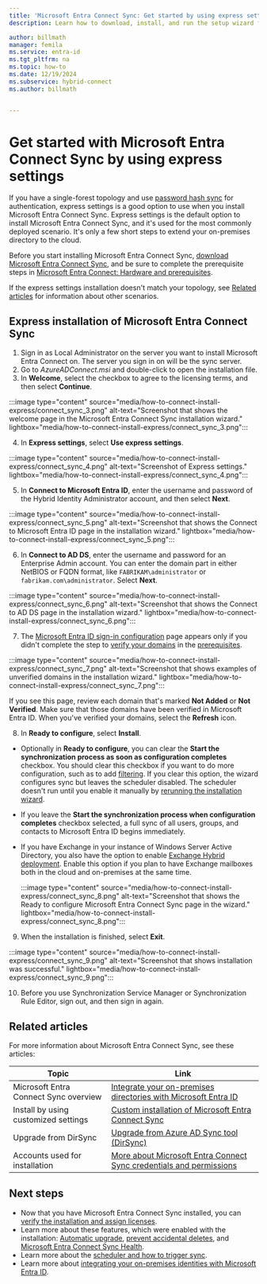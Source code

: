 ```yaml
---
title: 'Microsoft Entra Connect Sync: Get started by using express settings'
description: Learn how to download, install, and run the setup wizard for Microsoft Entra Connect Sync.

author: billmath
manager: femila
ms.service: entra-id
ms.tgt_pltfrm: na
ms.topic: how-to
ms.date: 12/19/2024
ms.subservice: hybrid-connect
ms.author: billmath


---
```

# Get started with Microsoft Entra Connect Sync by using express settings

If you have a single-forest topology and use [password hash sync](how-to-connect-password-hash-synchronization.md) for authentication, express settings is a good option to use when you install Microsoft Entra Connect Sync. Express settings is the default option to install Microsoft Entra Connect Sync, and it's used for the most commonly deployed scenario. It's only a few short steps to extend your on-premises directory to the cloud.

Before you start installing Microsoft Entra Connect Sync, [download Microsoft Entra Connect Sync](https://go.microsoft.com/fwlink/?LinkId=615771), and be sure to complete the prerequisite steps in [Microsoft Entra Connect: Hardware and prerequisites](how-to-connect-install-prerequisites.md).

If the express settings installation doesn't match your topology, see [Related articles](#related-articles) for information about other scenarios.

<a name='express-installation-of-azure-ad-connect'></a>

## Express installation of Microsoft Entra Connect Sync

 1. Sign in as Local Administrator on the server you want to install Microsoft Entra Connect on. The server you sign in on will be the sync server.
 2. Go to *AzureADConnect.msi* and double-click to open the installation file.
 3. In **Welcome**, select the checkbox to agree to the licensing terms, and then select **Continue**.

   :::image type="content" source="media/how-to-connect-install-express/connect_sync_3.png" alt-text="Screenshot that shows the welcome page in the Microsoft Entra Connect Sync installation wizard." lightbox="media/how-to-connect-install-express/connect_sync_3.png":::
 
 4. In **Express settings**, select **Use express settings**.

   :::image type="content" source="media/how-to-connect-install-express/connect_sync_4.png" alt-text="Screenshot of Express settings." lightbox="media/how-to-connect-install-express/connect_sync_4.png":::

 5. In **Connect to Microsoft Entra ID**, enter the username and password of the Hybrid Identity Administrator account, and then select **Next**.
 
  :::image type="content" source="media/how-to-connect-install-express/connect_sync_5.png" alt-text="Screenshot that shows the Connect to Microsoft Entra ID page in the installation wizard." lightbox="media/how-to-connect-install-express/connect_sync_5.png":::

 6. In **Connect to AD DS**, enter the username and password for an Enterprise Admin account. You can enter the domain part in either NetBIOS or FQDN format, like `FABRIKAM\administrator` or `fabrikam.com\administrator`. Select **Next**.

  :::image type="content" source="media/how-to-connect-install-express/connect_sync_6.png" alt-text="Screenshot that shows the Connect to AD DS page in the installation wizard." lightbox="media/how-to-connect-install-express/connect_sync_6.png":::

 7. The [Microsoft Entra ID sign-in configuration](plan-connect-user-signin.md#azure-ad-sign-in-configuration) page appears only if you didn't complete the step to [verify your domains](~/fundamentals/add-custom-domain.yml) in the [prerequisites](how-to-connect-install-prerequisites.md).

  :::image type="content" source="media/how-to-connect-install-express/connect_sync_7.png" alt-text="Screenshot that shows examples of unverified domains in the installation wizard." lightbox="media/how-to-connect-install-express/connect_sync_7.png":::

 If you see this page, review each domain that's marked **Not Added** or **Not Verified**. Make sure that those domains have been verified in Microsoft Entra ID. When you've verified your domains, select the **Refresh** icon.

 8. In **Ready to configure**, select **Install**.

   - Optionally in **Ready to configure**, you can clear the **Start the synchronization process as soon as configuration completes** checkbox. You should clear this checkbox if you want to do more configuration, such as to add [filtering](how-to-connect-sync-configure-filtering.md). If you clear this option, the wizard configures sync but leaves the scheduler disabled. The scheduler doesn't run until you enable it manually by [rerunning the installation wizard](how-to-connect-installation-wizard.md).
   - If you leave the **Start the synchronization process when configuration completes** checkbox selected, a full sync of all users, groups, and contacts to Microsoft Entra ID begins immediately.
   - If you have Exchange in your instance of Windows Server Active Directory, you also have the option to enable [Exchange Hybrid deployment](/exchange/exchange-hybrid). Enable this option if you plan to have Exchange mailboxes both in the cloud and on-premises at the same time.

     :::image type="content" source="media/how-to-connect-install-express/connect_sync_8.png" alt-text="Screenshot that shows the Ready to configure Microsoft Entra Connect Sync page in the wizard." lightbox="media/how-to-connect-install-express/connect_sync_8.png":::

 9. When the installation is finished, select **Exit**.

   :::image type="content" source="media/how-to-connect-install-express/connect_sync_9.png" alt-text="Screenshot that shows installation was successful." lightbox="media/how-to-connect-install-express/connect_sync_9.png":::

 10. Before you use Synchronization Service Manager or Synchronization Rule Editor, sign out, and then sign in again.

## Related articles

For more information about Microsoft Entra Connect Sync, see these articles:

| Topic | Link |
| --- | --- |
| Microsoft Entra Connect Sync overview | [Integrate your on-premises directories with Microsoft Entra ID](../whatis-hybrid-identity.md) |
| Install by using customized settings | [Custom installation of Microsoft Entra Connect Sync](how-to-connect-install-custom.md) |
| Upgrade from DirSync | [Upgrade from Azure AD Sync tool (DirSync)](how-to-dirsync-upgrade-get-started.md)|
| Accounts used for installation | [More about Microsoft Entra Connect Sync credentials and permissions](reference-connect-accounts-permissions.md) |

## Next steps

- Now that you have Microsoft Entra Connect Sync installed, you can [verify the installation and assign licenses](how-to-connect-post-installation.md).
- Learn more about these features, which were enabled with the installation: [Automatic upgrade](how-to-connect-install-automatic-upgrade.md), [prevent accidental deletes](how-to-connect-sync-feature-prevent-accidental-deletes.md), and [Microsoft Entra Connect Sync Health](how-to-connect-health-sync.md).
- Learn more about the [scheduler and how to trigger sync](how-to-connect-sync-feature-scheduler.md).
- Learn more about [integrating your on-premises identities with Microsoft Entra ID](../whatis-hybrid-identity.md).
